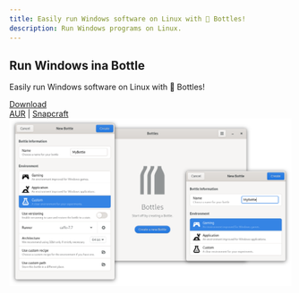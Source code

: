 ```yaml
---
title: Easily run Windows software on Linux with 🍷 Bottles!
description: Run Windows programs on Linux.
---
```


<section class="hero">
  <div class="container">
    <h1 class="animate__animated animate__fadeIn">Run Windows in<strong>a Bottle</strong></h1>
    <p>Easily run Windows software on Linux with 🍷 Bottles!</p>
    <a class="button" href="/download" title="Download Bottles">Download</a>
    <div class="more-links">
      <a href="https://aur.archlinux.org/packages/bottles/">AUR</a> | 
      <a href="https://snapcraft.io/bottles">Snapcraft</a>
    </div>
    <img class="animate__animated animate__fadeInUp" src="https://raw.githubusercontent.com/bottlesdevs/Bottles/master/screenshot.png" />
  </div>
</section>

